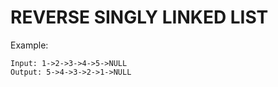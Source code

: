 # REVERSE SINGLY LINKED LIST

Example:

```
Input: 1->2->3->4->5->NULL
Output: 5->4->3->2->1->NULL
```
